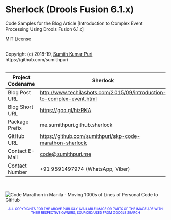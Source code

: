 # Sherlock (Drools Fusion 6.1.x)
Code Samples for the Blog Article [Introduction to Complex Event Processing Using Drools Fusion 6.1.x] 
<br>

MIT License

<br>
Copyright (c) 2018-19, <a href="https://www.cakeresume.com/sumith-kumar-puri">Sumith Kumar Puri</a><br>
https://github.com/sumithpuri 


<br>
<br>

	
|Project Codename|Sherlock|
|--|--|
| Blog Post URL | http://www.techilashots.com/2015/09/introduction-to-complex-event.html |
|Blog Short URL	|https://goo.gl/hizRKA|
|Package Prefix|me.sumithpuri.github.sherlock|
|GitHub URL|https://github.com/sumithpuri/skp-code-marathon-sherlock|
|Contact E-Mail  |code@sumithpuri.me|
|Contact Number|+91 9591497974 (WhatsApp, Viber)|

<br>


![Code Marathon in Manila - Moving 1000s of Lines of Personal Code to GitHub](https://docs.google.com/uc?id=1095FgVbFr8baa5vKiYc8LswMQXEVVg1D)
		    	

 <p align='center'><span style="font-size: 10px; color:blue">ALL COPYRIGHTS FOR THE ABOVE PUBLICLY AVAILABLE IMAGE OR PARTS OF THE IMAGE ARE WITH THEIR RESPECTIVE OWNERS, SOURCED/USED FROM GOOGLE SEARCH</span></p>

 		 




	  

  



